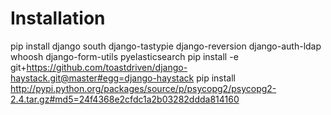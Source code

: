 # Installation

pip install django south django-tastypie django-reversion django-auth-ldap whoosh django-form-utils pyelasticsearch
pip install -e git+https://github.com/toastdriven/django-haystack.git@master#egg=django-haystack
pip install http://pypi.python.org/packages/source/p/psycopg2/psycopg2-2.4.tar.gz#md5=24f4368e2cfdc1a2b03282ddda814160
